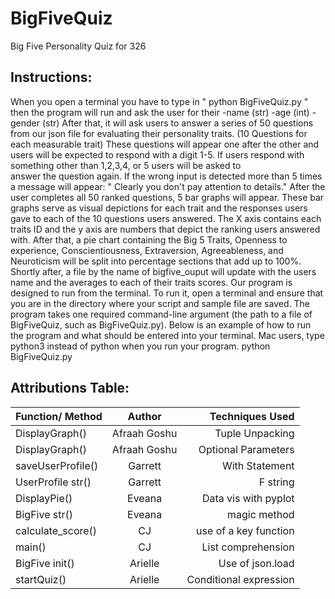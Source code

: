 # BigFiveQuiz
Big Five Personality Quiz for 326

## Instructions: 
When you open a terminal you have to type in " python BigFiveQuiz.py " then the 
program will run and ask the user for their 
-name (str)
-age (int)
-gender (str)
After that, it will ask users to answer a series of 50 questions from our json file 
for evaluating their personality traits. (10 Questions for each measurable trait)
These questions will appear one after the other and users will be expected to 
respond with a digit 1-5. 
If users respond with something other than 1,2,3,4, or 5 users will be asked to  
answer the question again. 
If the wrong input is detected more than 5 times a message will appear:
 " Clearly you don't pay attention to details." 
After the user completes all 50 ranked questions, 5 bar graphs will appear.
These bar graphs serve as visual depictions for each trait and the responses 
users gave to each of the 10 questions users answered. The X axis contains each
traits ID and the y axis are numbers that depict the ranking users answered with.
After that, a pie chart containing the Big 5 Traits, Openness to experience, 
Conscientiousness, Extraversion, Agreeableness, and Neuroticism will be split
into percentage sections that add up to 100%.
Shortly after, a file by the name of bigfive_ouput will update with the users 
name and the averages to each of their traits scores.
Our program is designed to run from the terminal. 
To run it, open a terminal and ensure that you are in the directory where 
your script and sample file are saved.
The program takes one required command-line argument (the path to a file of 
BigFiveQuiz, such as BigFiveQuiz.py). 
Below is an example of how to run the program and what should be entered into
your terminal. 
Mac users, type python3 instead of python when you run your program.
python BigFiveQuiz.py
## Attributions Table:


| Function/ Method        | Author         |Techniques Used              |
| ----------------        |:-----------:   | ------------------------:   |
| DisplayGraph()          | Afraah Goshu   | Tuple Unpacking             |
| DisplayGraph()          | Afraah Goshu   | Optional Parameters         |
| saveUserProfile()       | Garrett        |    With Statement           |
| UserProfile str()       | Garrett        |    F string                 |
| DisplayPie()            | Eveana         |  Data vis with pyplot       |
| BigFive str()           | Eveana         |    magic method             |
| calculate_score()       | CJ             |   use of a key function     |
| main()                  | CJ             |    List comprehension       |
| BigFive init()          | Arielle        |    Use of json.load         |
| startQuiz()             | Arielle        |  Conditional expression     |
